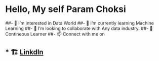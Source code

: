 # Hello, My self Param Choksi

##- 👀 I’m interested in Data World
##- 🌱 I’m currently learning Machine Learning
##- 💞️ I’m looking to collaborate with Any data industry.
##- 📖 Contineous Learner 
##- 📫 Connect with me on 
##    * 🏗️ [LinkdIn](https://www.linkedin.com/in/param-choksi-9b95b214a/)

<!---
paramchoksi/paramchoksi is a ✨ special ✨ repository because its `README.md` (this file) appears on your GitHub profile.
You can click the Preview link to take a look at your changes.
--->
